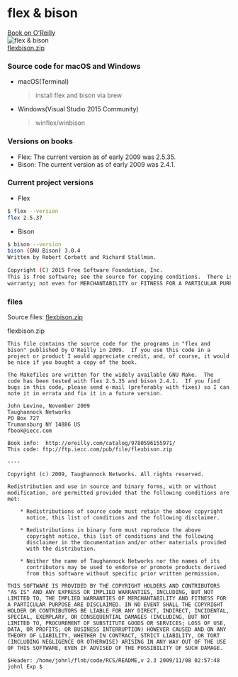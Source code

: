 # flex & bison

[Book on O'Reilly](http://shop.oreilly.com/product/9780596155988.do)  
![flex & bison](https://user-images.githubusercontent.com/1563133/52050641-8a77b800-2594-11e9-89f3-6499281be157.gif)  
[flexbison.zip](https://github.com/kiros33/flex-bison/files/2817025/flexbison.zip)  

### Source code for macOS and Windows
* macOS(Terminal)
  > install flex and bison via brew
* Windows(Visual Studio 2015 Community)
  > winflex/winbison

### Versions on books

* Flex: The current version as of early 2009 was 2.5.35.
* Bison: The current version as of early 2009 was 2.4.1.

### Current project versions
* Flex

```bash
$ flex --version
flex 2.5.37
```

* Bison

```bash
$ bison --version
bison (GNU Bison) 3.0.4
Written by Robert Corbett and Richard Stallman.

Copyright (C) 2015 Free Software Foundation, Inc.
This is free software; see the source for copying conditions.  There is NO
warranty; not even for MERCHANTABILITY or FITNESS FOR A PARTICULAR PURPOSE.
```

### files
Source files: [flexbison.zip](https://github.com/kiros33/flex-bison/files/2817025/flexbison.zip)

flexbison.zip
```text
This file contains the source code for the programs in "flex and
bison" published by O'Reilly in 2009.  If you use this code in a
project or product I would appreciate credit, and, of course, it would
be nice if you bought a copy of the book.

The Makefiles are written for the widely available GNU Make.  The
code has been tested with flex 2.5.35 and bison 2.4.1.  If you find
bugs in this code, please send e-mail (preferably with fixes) so I can
note it in errata and fix it in a future version.

John Levine, November 2009
Taughannock Networks
PO Box 727
Trumansburg NY 14886 US
fbook@iecc.com

Book info:  http://oreilly.com/catalog/9780596155971/
This code: ftp://ftp.iecc.com/pub/file/flexbison.zip

---- 

Copyright (c) 2009, Taughannock Networks. All rights reserved.

Redistribution and use in source and binary forms, with or without
modification, are permitted provided that the following conditions are
met:

    * Redistributions of source code must retain the above copyright
      notice, this list of conditions and the following disclaimer.

    * Redistributions in binary form must reproduce the above
      copyright notice, this list of conditions and the following
      disclaimer in the documentation and/or other materials provided
      with the distribution.

    * Neither the name of Taughannock Networks nor the names of its
      contributors may be used to endorse or promote products derived
      from this software without specific prior written permission.

THIS SOFTWARE IS PROVIDED BY THE COPYRIGHT HOLDERS AND CONTRIBUTORS
"AS IS" AND ANY EXPRESS OR IMPLIED WARRANTIES, INCLUDING, BUT NOT
LIMITED TO, THE IMPLIED WARRANTIES OF MERCHANTABILITY AND FITNESS FOR
A PARTICULAR PURPOSE ARE DISCLAIMED. IN NO EVENT SHALL THE COPYRIGHT
HOLDER OR CONTRIBUTORS BE LIABLE FOR ANY DIRECT, INDIRECT, INCIDENTAL,
SPECIAL, EXEMPLARY, OR CONSEQUENTIAL DAMAGES (INCLUDING, BUT NOT
LIMITED TO, PROCUREMENT OF SUBSTITUTE GOODS OR SERVICES; LOSS OF USE,
DATA, OR PROFITS; OR BUSINESS INTERRUPTION) HOWEVER CAUSED AND ON ANY
THEORY OF LIABILITY, WHETHER IN CONTRACT, STRICT LIABILITY, OR TORT
(INCLUDING NEGLIGENCE OR OTHERWISE) ARISING IN ANY WAY OUT OF THE USE
OF THIS SOFTWARE, EVEN IF ADVISED OF THE POSSIBILITY OF SUCH DAMAGE.

$Header: /home/johnl/flnb/code/RCS/README,v 2.3 2009/11/08 02:57:48 johnl Exp $
```
